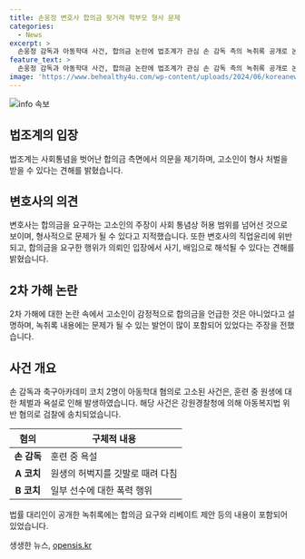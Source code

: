 ```yaml
---
title: 손웅정 변호사 합의금 뒷거래 학부모 형사 문제
categories:
  - News
excerpt: >
  손웅정 감독과 아동학대 사건, 합의금 논란에 법조계가 관심 손 감독 측의 녹취록 공개로 논란 속에 있는 손웅정 감독과의 법정 공방. 고소인의 합의금 요구, 법조계의 사회 통념과 다른 입장을 드러내며 2차 가해 논란에 휩싸였다. 고소인의 금액 요구가 범위를 벗어난 것으로 지적되고, 변호사의 직업윤리에 위반될 수 있다는 의혹 제기. 아동학대로 경찰에 송치된 사건의 법정 공방이 더욱 관심을 모으고 있다.
feature_text: >
  손웅정 감독과 아동학대 사건, 합의금 논란에 법조계가 관심 손 감독 측의 녹취록 공개로 논란 속에 있는 손웅정 감독과의 법정 공방. 고소인의 합의금 요구, 법조계의 사회 통념과 다른 입장을 드러내며 2차 가해 논란에 휩싸였다. 고소인의 금액 요구가 범위를 벗어난 것으로 지적되고, 변호사의 직업윤리에 위반될 수 있다는 의혹 제기. 아동학대로 경찰에 송치된 사건의 법정 공방이 더욱 관심을 모으고 있다.
image: 'https://www.behealthy4u.com/wp-content/uploads/2024/06/koreanews.jpg'
---
```


<p><img src="https://www.behealthy4u.com/wp-content/uploads/2024/06/koreanews.jpg" alt="info 속보" /></p>

<h2 data-ke-size="size26">법조계의 입장</h2>

<p data-ke-size="size16">법조계는 사회통념을 벗어난 합의금 측면에서 의문을 제기하며, 고소인이 형사 처벌을 받을 수 있다는 견해를 밝혔습니다.</p>

<h2 data-ke-size="size26">변호사의 의견</h2>

<p data-ke-size="size16">변호사는 합의금을 요구하는 고소인의 주장이 사회 통념상 허용 범위를 넘어선 것으로 보이며, 형사적으로 문제가 될 수 있다고 지적했습니다. 또한 변호사의 직업윤리에 위반되고, 합의금을 요구한 행위가 의뢰인 입장에서 사기, 배임으로 해석될 수 있다는 견해를 밝혔습니다.</p>

<h2 data-ke-size="size26">2차 가해 논란</h2>

<p data-ke-size="size16">2차 가해에 대한 논란 속에서 고소인이 감정적으로 합의금을 언급한 것은 아니었다고 설명하며, 녹취록 내용에는 문제가 될 수 있는 발언이 많이 포함되어 있었다는 주장을 전했습니다.</p>

<h2 data-ke-size="size26">사건 개요</h2>

<p data-ke-size="size16">손 감독과 축구아카데미 코치 2명이 아동학대 혐의로 고소된 사건은, 훈련 중 원생에 대한 체벌과 욕설로 인해 발생하였습니다. 해당 사건은 강원경찰청에 의해 아동복지법 위반 혐의로 검찰에 송치되었습니다.</p>

<table>
    <thead>
        <tr>
            <th>혐의</th>
            <th>구체적 내용</th>
        </tr>
    </thead>
    <tbody>
        <tr>
            <td style="text-align: center; height: 17px;"><b>손 감독</b></td>
            <td>훈련 중 욕설</td>
        </tr>
        <tr>
            <td style="text-align: center; height: 17px;"><b>A 코치</b></td>
            <td>원생의 허벅지를 깃발로 때려 다침</td>
        </tr>
        <tr>
            <td style="text-align: center; height: 17px;"><b>B 코치</b></td>
            <td>일부 선수에 대한 폭력 행위</td>
        </tr>
    </tbody>
</table>

<p data-ke-size="size16">법률 대리인이 공개한 녹취록에는 합의금 요구와 리베이트 제안 등의 내용이 포함되어 있었습니다.</p>
생생한 뉴스, <a href="https://opensis.kr" rel="dofollow">opensis.kr</a>


